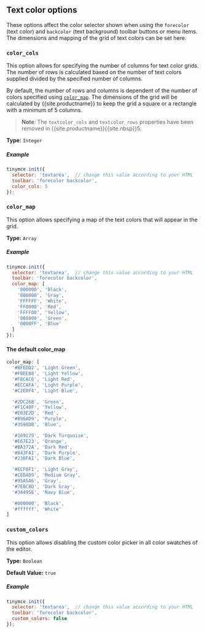<a class="anchorable" href="#text_color"></a>

## Text color options

These options affect the color selector shown when using the `forecolor` (text color) and `backcolor` (text background) toolbar buttons or menu items. The dimensions and mapping of the grid of text colors can be set here.

### `color_cols`

This option allows for specifying the number of columns for text color grids. The number of rows is calculated based on the number of text colors supplied divided by the specified number of columns.

By default, the number of rows and columns is dependent of the number of colors specified using [`color_map`](#color_map). The dimensions of the grid will be calculated by {{site.productname}} to keep the grid a square or a rectangle with a minimum of 5 columns.

> **Note**: The `textcolor_cols` and `textcolor_rows` properties have been removed in {{site.productname}}{{site.nbsp}}5.

**Type:** `Integer`

##### Example

```js
tinymce.init({
  selector: 'textarea',  // change this value according to your HTML
  toolbar: 'forecolor backcolor',
  color_cols: 5
});
```

### `color_map`

This option allows specifying a map of the text colors that will appear in the grid.

**Type:** `Array`

##### Example

```js
tinymce.init({
  selector: 'textarea',  // change this value according to your HTML
  toolbar: 'forecolor backcolor',
  color_map: [
    '000000', 'Black',
    '808080', 'Gray',
    'FFFFFF', 'White',
    'FF0000', 'Red',
    'FFFF00', 'Yellow',
    '008000', 'Green',
    '0000FF', 'Blue'
  ]
});
```

#### The default color_map

```js
color_map: [
  '#BFEDD2', 'Light Green',
  '#FBEEB8', 'Light Yellow',
  '#F8CAC6', 'Light Red',
  '#ECCAFA', 'Light Purple',
  '#C2E0F4', 'Light Blue',

  '#2DC26B', 'Green',
  '#F1C40F', 'Yellow',
  '#E03E2D', 'Red',
  '#B96AD9', 'Purple',
  '#3598DB', 'Blue',

  '#169179', 'Dark Turquoise',
  '#E67E23', 'Orange',
  '#BA372A', 'Dark Red',
  '#843FA1', 'Dark Purple',
  '#236FA1', 'Dark Blue',

  '#ECF0F1', 'Light Gray',
  '#CED4D9', 'Medium Gray',
  '#95A5A6', 'Gray',
  '#7E8C8D', 'Dark Gray',
  '#34495E', 'Navy Blue',

  '#000000', 'Black',
  '#ffffff', 'White'
]
```

### `custom_colors`

This option allows disabling the custom color picker in all color swatches of the editor.

**Type:** `Boolean`

**Default Value:** `true`

##### Example

```js
tinymce.init({
  selector: 'textarea',  // change this value according to your HTML
  toolbar: 'forecolor backcolor',
  custom_colors: false
});
```
